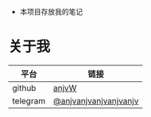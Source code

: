 


+ 本项目存放我的笔记

# 关于我

| 平台       | 链接                                                         |
| -------- | ---------------------------------------------------------- |
| github   | [anjvW](https://github.com/anjvW)                          |
| telegram | [@anjvanjvanjvanjvanjv](https://t.me/anjvanjvanjvanjvanjv) |
 


